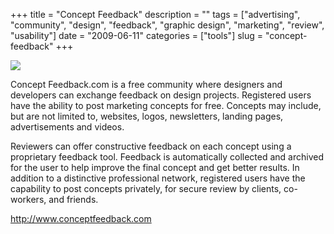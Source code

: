 +++
title = "Concept Feedback"
description = ""
tags = ["advertising", "community", "design", "feedback", "graphic design", "marketing", "review", "usability"]
date = "2009-06-11"
categories = ["tools"]
slug = "concept-feedback"
+++


<div class="tool-screenshot mb1"><a href="http://www.conceptfeedback.com/"><img id="bluga-thumbnail-2763" class="bluga-thumbnail custom" src="//konigi.com/media/bluga/
wt52306d9d14e90_custom.jpg"/></a></div><p>Concept Feedback.com is a free community where designers and developers can exchange feedback on design projects. Registered users have the ability to post marketing concepts for free. Concepts may include, but are not limited to, websites, logos, newsletters, landing pages, advertisements and videos. </p>
<p>Reviewers can offer constructive feedback on each concept using a proprietary feedback tool. Feedback is automatically collected and archived for the user to help improve the final concept and get better results. In addition to a distinctive professional network, registered users have the capability to post concepts privately, for secure review by clients, co-workers, and friends.</p>
  
<p><a href="http://www.conceptfeedback.com/">http://www.conceptfeedback.com</a></p>
      
